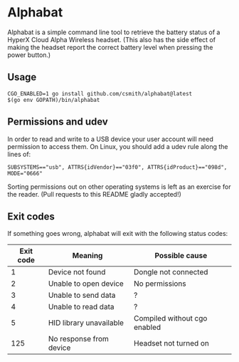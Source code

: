 # Alphabat

Alphabat is a simple command line tool to retrieve the battery status of a
HyperX Cloud Alpha Wireless headset. (This also has the side effect of making
the headset report the correct battery level when pressing the power button.)

## Usage

```shell
CGO_ENABLED=1 go install github.com/csmith/alphabat@latest
$(go env GOPATH)/bin/alphabat
```

## Permissions and udev

In order to read and write to a USB device your user account will need
permission to access them. On Linux, you should add a udev rule along
the lines of:

```udev
SUBSYSTEMS=="usb", ATTRS{idVendor}=="03f0", ATTRS{idProduct}=="098d", MODE="0666"
```

Sorting permissions out on other operating systems is left as an exercise
for the reader. (Pull requests to this README gladly accepted!)

## Exit codes

If something goes wrong, alphabat will exit with the following status codes:

| Exit code | Meaning                 | Possible cause               |
|-----------|-------------------------|------------------------------|
| 1         | Device not found        | Dongle not connected         |
| 2         | Unable to open device   | No permissions               |
| 3         | Unable to send data     | ?                            |
| 4         | Unable to read data     | ?                            |
| 5         | HID library unavailable | Compiled without cgo enabled |
| 125       | No response from device | Headset not turned on        |
